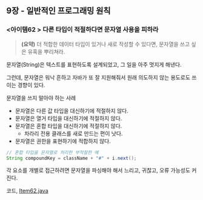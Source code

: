 ## 9장 - 일반적인 프로그래밍 원칙

### <아이템62 > 다른 타입이 적절하다면 문자열 사용을 피하라

> **(요약)** 더 적합한 데이터 타입이 있거나 새로 작성할 수 있다면, 문자열을 쓰고 싶은 유혹을 뿌리쳐라.

문자열(String)은 텍스트를 표현하도록 설계되었고, 그 일을 아주 멋지게 해낸다.

그런데, 문자열은 워낙 흔하고 자바가 또 잘 지원해줘서 원래 의도하지 않는 용도로도 쓰이는 경향이 있다.

문자열을 쓰지 말아야 하는 사례

- 문자열은 다른 값 타입을 대신하기에 적절하지 않다.
- 문자열은 열거 타입을 대신하기에 적절하지 않다.
- 문자열은 혼합 타입을 대신하기에 적절하지 않다.
  - 차라리 전용 클래스를 새로 만드는 편이 낫다.
- 문자열은 권한을 표현하기에 적합하지 않다.

```java
// 혼합 타입을 문자열로 처리한 부적절한 예
String compoundKey = className + "#" + i.next();
```

각 요소를 개별로 접근하려면 문자열을 파싱해야 해서 느리고, 귀찮고, 오류 가능성도 커진다.

코드, [Item62.java](https://github.com/ziippy/EffectiveJava/blob/master/src/chapter9/item62/Item62.java)
